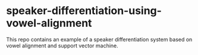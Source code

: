 # speaker-differentiation-using-vowel-alignment
This repo contains an example of a speaker differentiation system based on vowel alignment and support vector machine.
